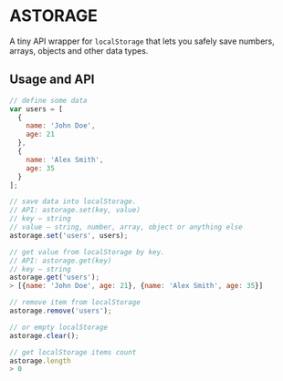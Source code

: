# ASTORAGE
A tiny API wrapper for `localStorage` that lets you safely save numbers, arrays, objects and other data types.

## Usage and API
```javascript
// define some data
var users = [
  {
    name: 'John Doe',
    age: 21
  },
  {
    name: 'Alex Smith',
    age: 35
  }
];

// save data into localStorage.
// API: astorage.set(key, value)
// key — string
// value — string, number, array, object or anything else
astorage.set('users', users); 

// get value from localStorage by key.
// API: astorage.get(key)
// key — string
astorage.get('users');
> [{name: 'John Doe', age: 21}, {name: 'Alex Smith', age: 35}]

// remove item from localStorage
astorage.remove('users');

// or empty localStorage
astorage.clear();

// get localStorage items count
astorage.length
> 0
```